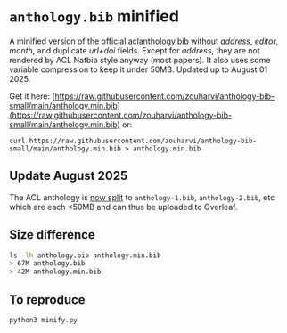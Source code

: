 # `anthology.bib` minified

A minified version of the official [aclanthology.bib](https://aclanthology.org/) without _address_, _editor_, _month_, and duplicate _url+doi_ fields. Except for _address_, they are not rendered by ACL Natbib style anyway (most papers).
It also uses some variable compression to keep it under 50MB.
Updated up to August 01 2025.

Get it here: [https://raw.githubusercontent.com/zouharvi/anthology-bib-small/main/anthology.min.bib](https://raw.githubusercontent.com/zouharvi/anthology-bib-small/main/anthology.min.bib) or:
```
curl https://raw.githubusercontent.com/zouharvi/anthology-bib-small/main/anthology.min.bib > anthology.min.bib
```

## Update August 2025

The ACL anthology is [now split](https://github.com/acl-org/acl-anthology/pull/5766) to `anthology-1.bib`, `anthology-2.bib`, etc which are each <50MB and can thus be uploaded to Overleaf.

## Size difference

```bash
ls -lh anthology.bib anthology.min.bib
> 67M anthology.bib
> 42M anthology.min.bib
```

## To reproduce

```bash
python3 minify.py
```
